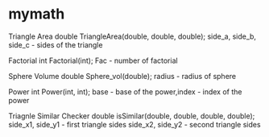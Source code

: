 # mymath

Triangle Area
double TriangleArea(double, double, double);
side_a, side_b, side_c - sides of the triangle


Factorial
int Factorial(int);
Fac - number of factorial

Sphere Volume
double Sphere_vol(double);
radius - radius of sphere

Power
int Power(int, int);
base - base of the power,index - index of the power

Triagnle Similar Checker
double isSimilar(double, double, double, double);
side_x1, side_y1 - first triangle sides
side_x2, side_y2 - second triangle sides
